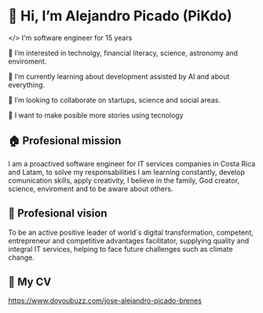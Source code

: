 # 👋 Hi, I’m Alejandro Picado (PiKdo)

</> I'm software engineer for 15 years

👀 I’m interested in technolgy, financial literacy, science, astronomy and enviroment. 

🌱 I’m currently learning about development assisted by AI and about everything.

🥂 I’m looking to collaborate on startups, science and social areas.

🚀 I want to make posible more stories using tecnology 

🏠 Profesional mission 
----------------------
I am a proactived software engineer for IT services companies in Costa Rica and Latam, to solve my responsabilities I am learning constantly, develop comunication skills, apply creativity, I believe in the family, God creator, science, enviroment and to be aware about others.

🎯 Profesional vision
-----------------------
To be an active positive leader of world´s digital transformation, competent, entrepreneur and competitive advantages facilitator, supplying quality and integral IT services, helping to face future challenges such as climate change.

🧱 My CV
-------------------
https://www.doyoubuzz.com/jose-alejandro-picado-brenes

<!---
Pikdo/Pikdo is a ✨ special ✨ repository because its `README.md` (this file) appears on your GitHub profile.
You can click the Preview link to take a look at your changes.
--->
